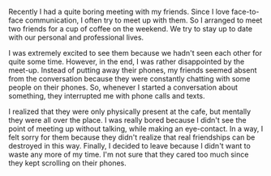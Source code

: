 Recently I had a quite boring meeting with my friends. Since I love face-to-face communication, I often try to meet up with them. So I arranged to meet two friends for a cup of coffee on the weekend. We try to stay up to date with our personal and professional lives.

I was extremely excited to see them because we hadn't seen each other for quite some time. However, in the end, I was rather disappointed by the meet-up. Instead of putting away their phones, my friends seemed absent from the conversation because they were constantly chatting with some people on their phones. So, whenever I started a conversation about something, they interrupted me with phone calls and texts.

I realized that they were only physically present at the cafe, but mentally they were all over the place. I was really bored because I didn't see the point of meeting up without talking, while making an eye-contact. In a way, I felt sorry for them because they didn't realize that real friendships can be destroyed in this way. Finally, I decided to leave because I didn't want to waste any more of my time. I'm not sure that they cared too much since they kept scrolling on their phones.